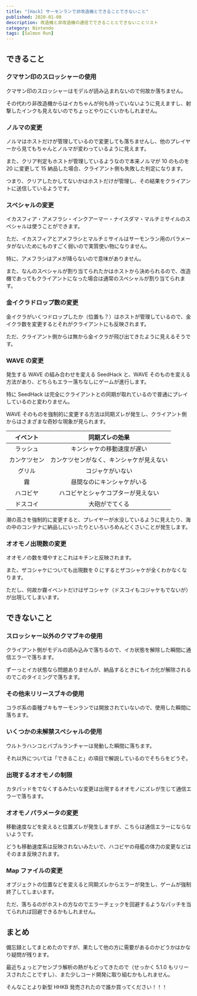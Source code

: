 ```yaml
---
title: "[Hack] サーモンランで非改造機とできることできないこと"
published: 2020-01-08
description: 改造機と非改造機の通信でできることとできないことリスト
category: Nintendo
tags: [Salmon Run]
---
```


## できること

### クマサン印のスロッシャーの使用

クマサン印のスロッシャーはモデルが読み込まれないので何故か落ちません。

その代わり非改造機からはイカちゃんが何も持っていないように見えますし、射撃したインクも見えないのでちょっとやりにくいかもしれません。

### ノルマの変更

ノルマはホストだけが管理しているので変更しても落ちませんし、他のプレイヤーから見てもちゃんとノルマが変わっているように見えます。

また、クリア判定もホストが管理しているようなので本来ノルマが 10 のものを 20 に変更して 15 納品した場合、クライアント側も失敗した判定になります。

つまり、クリアしたかしてないかはホストだけが管理し、その結果をクライアントに送信しているようです。

### スペシャルの変更

イカスフィア・アメフラシ・インクアーマー・ナイスダマ・マルチミサイルのスペシャルは使うことができます。

ただ、イカスフィアとアメフラシとマルチミサイルはサーモンラン用のパラメータがないためにものすごく弱いので実質使い物になりません。

特に、アメフラシはアメが降らないので意味がありません。

また、なんのスペシャルが割り当てられたかはホストから決められるので、改造機であってもクライアントになった場合は通常のスペシャルが割り当てられます。

### 金イクラドロップ数の変更

金イクラがいくつドロップしたか（位置も？）はホストが管理しているので、金イクラ数を変更するとそれがクライアントにも反映されます。

ただ、クライアント側からは無から金イクラが飛び出てきたように見えるそうです。

### WAVE の変更

発生する WAVE の組み合わせを変える SeedHack と、WAVE そのものを変える方法があり、どちらもエラー落ちなしにゲームが進行します。

特に SeedHack は完全にクライアントとの同期が取れているので普通にプレイしているのと変わりません。

WAVE そのものを強制的に変更する方法は同期ズレが発生し、クライアント側からはさまざまな奇妙な現象が見られます。

|   イベント   |              同期ズレの効果              |
| :----------: | :--------------------------------------: |
|   ラッシュ   |        キンシャケの移動速度が遅い        |
| カンケツセン | カンケツセンがなく、キンシャケが見えない |
|    グリル    |             コジャケがいない             |
|      霧      |        昼間なのにキンシャケがいる        |
|   ハコビヤ   |    ハコビヤとシャケコプターが見えない    |
|   ドスコイ   |              大砲がでてくる              |

潮の高さを強制的に変更すると、プレイヤーが水没しているように見えたり、海の中のコンテナに納品しにいったりといろいろめんどくさいことが発生します。

### オオモノ出現数の変更

オオモノの数を増やすとこれはキチンと反映されます。

また、ザコシャケについても出現数を 0 にするとザコシャケが全くわかなくなります。

ただし、何故か霧イベントだけはザコシャケ（ドスコイもコジャケもでないが）が出現してしまいます。

## できないこと

### スロッシャー以外のクマブキの使用

クライアント側がモデルの読み込みで落ちるので、イカ状態を解除した瞬間に通信エラーで落ちます。

ずーっとイカ状態なら問題ありませんが、納品するときにもイカ化が解除されるのでこのタイミングで落ちます。

### その他未リリースブキの使用

コラボ系の亜種ブキもサーモンランでは開放されていないので、使用した瞬間に落ちます。

### いくつかの未解禁スペシャルの使用

ウルトラハンコとバブルランチャーは発動した瞬間に落ちます。

それ以外については「できること」の項目で解説しているのでそちらをどうぞ。

### 出現するオオモノの制限

カタパッドをでなくするみたいな変更は出現するオオモノにズレが生じて通信エラーで落ちます。

### オオモノパラメータの変更

移動速度などを変えると位置ズレが発生しますが、こちらは通信エラーにならないようです。

どうも移動速度系は反映されないみたいで、ハコビヤの母艦の体力の変更などはそのまま反映されます。

### Map ファイルの変更

オブジェクトの位置などを変えると同期ズレからエラーが発生し、ゲームが強制終了してしまいます。

ただ、落ちるのがホストの方なのでエラーチェックを回避するようなパッチを当てられれば回避できるかもしれません。

## まとめ

備忘録としてまとめたのですが、果たして他の方に需要があるのかどうかはかなり疑問が残ります。

最近ちょっとアセンブラ解析の熱がもどってきたので（せっかく 5.1.0 もリリースされたことですし）、また少しコード開発に取り組むかもしれません。

そんなことより新型 HHKB 発売されたので誰か買ってください！！！
